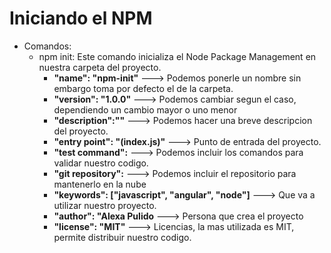 # Iniciando el NPM

- Comandos:
    - npm init: Este comando inicializa el Node Package Management en nuestra carpeta del proyecto.
        - **"name": "npm-init"** ---> Podemos ponerle un nombre sin embargo toma por defecto el de la carpeta.
        - **"version": "1.0.0"** ---> Podemos cambiar segun el caso, dependiendo un cambio mayor o uno menor
        - **"description":""** ---> Podemos hacer una breve descripcion del proyecto.
        - **"entry point": "(index.js)"** ---> Punto de entrada del proyecto.
        - **"test command":** ---> Podemos incluir los comandos para validar nuestro codigo.
        - **"git repository":** ---> Podemos incluir el repositorio para mantenerlo en la nube
        - **"keywords": ["javascript", "angular", "node"]** ---> Que va a utilizar nuestro proyecto.
        - **"author": "Alexa Pulido<pulidoaleXXXXXXX>** ---> Persona que crea el proyecto
        - **"license": "MIT"** ---> Licencias, la mas utilizada es MIT, permite distribuir nuestro codigo.
